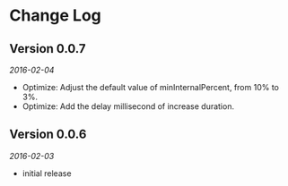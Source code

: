 # Change Log

## Version 0.0.7

_2016-02-04_

- Optimize: Adjust the default value of minInternalPercent, from 10% to 3%.
- Optimize: Add the delay millisecond of increase duration.

## Version 0.0.6

_2016-02-03_

- initial release